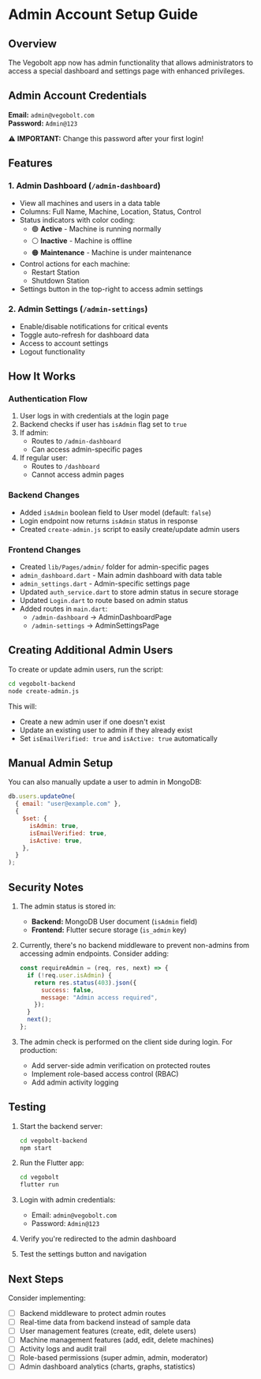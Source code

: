 # Admin Account Setup Guide

## Overview

The Vegobolt app now has admin functionality that allows administrators to access a special dashboard and settings page with enhanced privileges.

## Admin Account Credentials

**Email:** `admin@vegobolt.com`  
**Password:** `Admin@123`

⚠️ **IMPORTANT:** Change this password after your first login!

## Features

### 1. Admin Dashboard (`/admin-dashboard`)

- View all machines and users in a data table
- Columns: Full Name, Machine, Location, Status, Control
- Status indicators with color coding:
  - 🟢 **Active** - Machine is running normally
  - ⚪ **Inactive** - Machine is offline
  - 🟠 **Maintenance** - Machine is under maintenance
- Control actions for each machine:
  - Restart Station
  - Shutdown Station
- Settings button in the top-right to access admin settings

### 2. Admin Settings (`/admin-settings`)

- Enable/disable notifications for critical events
- Toggle auto-refresh for dashboard data
- Access to account settings
- Logout functionality

## How It Works

### Authentication Flow

1. User logs in with credentials at the login page
2. Backend checks if user has `isAdmin` flag set to `true`
3. If admin:
   - Routes to `/admin-dashboard`
   - Can access admin-specific pages
4. If regular user:
   - Routes to `/dashboard`
   - Cannot access admin pages

### Backend Changes

- Added `isAdmin` boolean field to User model (default: `false`)
- Login endpoint now returns `isAdmin` status in response
- Created `create-admin.js` script to easily create/update admin users

### Frontend Changes

- Created `lib/Pages/admin/` folder for admin-specific pages
- `admin_dashboard.dart` - Main admin dashboard with data table
- `admin_settings.dart` - Admin-specific settings page
- Updated `auth_service.dart` to store admin status in secure storage
- Updated `Login.dart` to route based on admin status
- Added routes in `main.dart`:
  - `/admin-dashboard` → AdminDashboardPage
  - `/admin-settings` → AdminSettingsPage

## Creating Additional Admin Users

To create or update admin users, run the script:

```bash
cd vegobolt-backend
node create-admin.js
```

This will:

- Create a new admin user if one doesn't exist
- Update an existing user to admin if they already exist
- Set `isEmailVerified: true` and `isActive: true` automatically

## Manual Admin Setup

You can also manually update a user to admin in MongoDB:

```javascript
db.users.updateOne(
  { email: "user@example.com" },
  {
    $set: {
      isAdmin: true,
      isEmailVerified: true,
      isActive: true,
    },
  }
);
```

## Security Notes

1. The admin status is stored in:

   - **Backend:** MongoDB User document (`isAdmin` field)
   - **Frontend:** Flutter secure storage (`is_admin` key)

2. Currently, there's no backend middleware to prevent non-admins from accessing admin endpoints. Consider adding:

   ```javascript
   const requireAdmin = (req, res, next) => {
     if (!req.user.isAdmin) {
       return res.status(403).json({
         success: false,
         message: "Admin access required",
       });
     }
     next();
   };
   ```

3. The admin check is performed on the client side during login. For production:
   - Add server-side admin verification on protected routes
   - Implement role-based access control (RBAC)
   - Add admin activity logging

## Testing

1. Start the backend server:

   ```bash
   cd vegobolt-backend
   npm start
   ```

2. Run the Flutter app:

   ```bash
   cd vegobolt
   flutter run
   ```

3. Login with admin credentials:

   - Email: `admin@vegobolt.com`
   - Password: `Admin@123`

4. Verify you're redirected to the admin dashboard

5. Test the settings button and navigation

## Next Steps

Consider implementing:

- [ ] Backend middleware to protect admin routes
- [ ] Real-time data from backend instead of sample data
- [ ] User management features (create, edit, delete users)
- [ ] Machine management features (add, edit, delete machines)
- [ ] Activity logs and audit trail
- [ ] Role-based permissions (super admin, admin, moderator)
- [ ] Admin dashboard analytics (charts, graphs, statistics)
